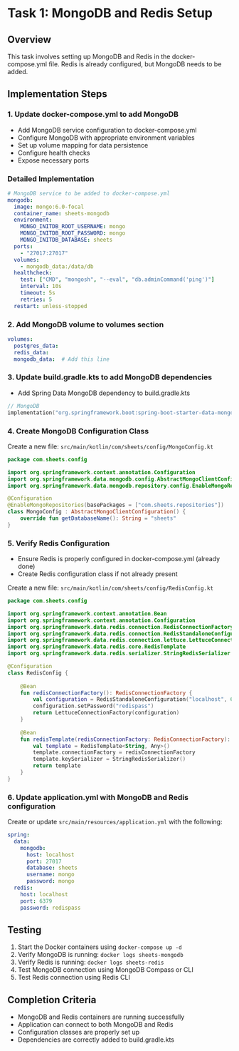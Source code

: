 # Task 1: MongoDB and Redis Setup

## Overview
This task involves setting up MongoDB and Redis in the docker-compose.yml file. Redis is already configured, but MongoDB needs to be added.

## Implementation Steps

### 1. Update docker-compose.yml to add MongoDB
- Add MongoDB service configuration to docker-compose.yml
- Configure MongoDB with appropriate environment variables
- Set up volume mapping for data persistence
- Configure health checks
- Expose necessary ports

### Detailed Implementation

```yaml
# MongoDB service to be added to docker-compose.yml
mongodb:
  image: mongo:6.0-focal
  container_name: sheets-mongodb
  environment:
    MONGO_INITDB_ROOT_USERNAME: mongo
    MONGO_INITDB_ROOT_PASSWORD: mongo
    MONGO_INITDB_DATABASE: sheets
  ports:
    - "27017:27017"
  volumes:
    - mongodb_data:/data/db
  healthcheck:
    test: ["CMD", "mongosh", "--eval", "db.adminCommand('ping')"]
    interval: 10s
    timeout: 5s
    retries: 5
  restart: unless-stopped
```

### 2. Add MongoDB volume to volumes section
```yaml
volumes:
  postgres_data:
  redis_data:
  mongodb_data:  # Add this line
```

### 3. Update build.gradle.kts to add MongoDB dependencies
- Add Spring Data MongoDB dependency to build.gradle.kts

```kotlin
// MongoDB
implementation("org.springframework.boot:spring-boot-starter-data-mongodb")
```

### 4. Create MongoDB Configuration Class
Create a new file: `src/main/kotlin/com/sheets/config/MongoConfig.kt`

```kotlin
package com.sheets.config

import org.springframework.context.annotation.Configuration
import org.springframework.data.mongodb.config.AbstractMongoClientConfiguration
import org.springframework.data.mongodb.repository.config.EnableMongoRepositories

@Configuration
@EnableMongoRepositories(basePackages = ["com.sheets.repositories"])
class MongoConfig : AbstractMongoClientConfiguration() {
    override fun getDatabaseName(): String = "sheets"
}
```

### 5. Verify Redis Configuration
- Ensure Redis is properly configured in docker-compose.yml (already done)
- Create Redis configuration class if not already present

Create a new file: `src/main/kotlin/com/sheets/config/RedisConfig.kt`

```kotlin
package com.sheets.config

import org.springframework.context.annotation.Bean
import org.springframework.context.annotation.Configuration
import org.springframework.data.redis.connection.RedisConnectionFactory
import org.springframework.data.redis.connection.RedisStandaloneConfiguration
import org.springframework.data.redis.connection.lettuce.LettuceConnectionFactory
import org.springframework.data.redis.core.RedisTemplate
import org.springframework.data.redis.serializer.StringRedisSerializer

@Configuration
class RedisConfig {
    
    @Bean
    fun redisConnectionFactory(): RedisConnectionFactory {
        val configuration = RedisStandaloneConfiguration("localhost", 6379)
        configuration.setPassword("redispass")
        return LettuceConnectionFactory(configuration)
    }
    
    @Bean
    fun redisTemplate(redisConnectionFactory: RedisConnectionFactory): RedisTemplate<String, Any> {
        val template = RedisTemplate<String, Any>()
        template.connectionFactory = redisConnectionFactory
        template.keySerializer = StringRedisSerializer()
        return template
    }
}
```

### 6. Update application.yml with MongoDB and Redis configuration
Create or update `src/main/resources/application.yml` with the following:

```yaml
spring:
  data:
    mongodb:
      host: localhost
      port: 27017
      database: sheets
      username: mongo
      password: mongo
  redis:
    host: localhost
    port: 6379
    password: redispass
```

## Testing
1. Start the Docker containers using `docker-compose up -d`
2. Verify MongoDB is running: `docker logs sheets-mongodb`
3. Verify Redis is running: `docker logs sheets-redis`
4. Test MongoDB connection using MongoDB Compass or CLI
5. Test Redis connection using Redis CLI

## Completion Criteria
- MongoDB and Redis containers are running successfully
- Application can connect to both MongoDB and Redis
- Configuration classes are properly set up
- Dependencies are correctly added to build.gradle.kts
